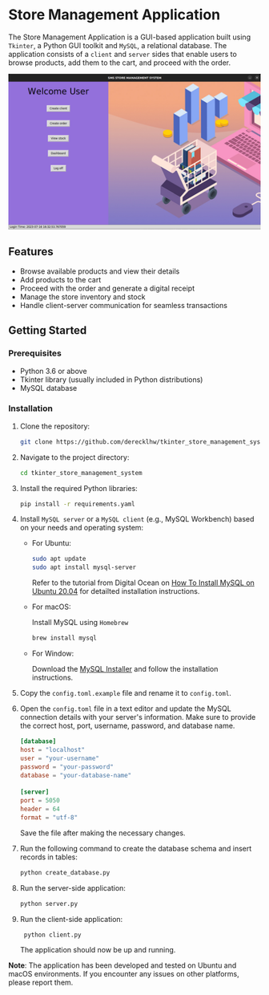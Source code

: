 # Store Management Application

The Store Management Application is a GUI-based application built using `Tkinter`, a Python GUI toolkit and `MySQL`, a relational database. The application consists of a `client` and `server` sides that enable users to browse products, add them to the cart, and proceed with the order.

![Home](asset/images/home.png)

## Features

- Browse available products and view their details
- Add products to the cart
- Proceed with the order and generate a digital receipt
- Manage the store inventory and stock
- Handle client-server communication for seamless transactions

## Getting Started

### Prerequisites

- Python 3.6 or above
- Tkinter library (usually included in Python distributions)
- MySQL database

### Installation

1. Clone the repository:

   ```bash
   git clone https://github.com/derecklhw/tkinter_store_management_system.git
   ```

2. Navigate to the project directory:

   ```bash
   cd tkinter_store_management_system
   ```

3. Install the required Python libraries:

   ```bash
   pip install -r requirements.yaml
   ```

4. Install `MySQL server` or a `MySQL client` (e.g., MySQL Workbench) based on your needs and operating system:

   - For Ubuntu:

     ```bash
     sudo apt update
     sudo apt install mysql-server
     ```

     Refer to the tutorial from Digital Ocean on [How To Install MySQL on Ubuntu 20.04](https://www.digitalocean.com/community/tutorials/how-to-install-mysql-on-ubuntu-20-04) for detailted installation instructions.

   - For macOS:

     Install MySQL using `Homebrew`

     ```bash
     brew install mysql
     ```

   - For Window:

     Download the [MySQL Installer](https://dev.mysql.com/downloads/installer/) and follow the installation instructions.

5. Copy the `config.toml.example` file and rename it to `config.toml`.
6. Open the `config.toml` file in a text editor and update the MySQL connection details with your server's information. Make sure to provide the correct host, port, username, password, and database name.

   ```toml
   [database]
   host = "localhost"
   user = "your-username"
   password = "your-password"
   database = "your-database-name"

   [server]
   port = 5050
   header = 64
   format = "utf-8"
   ```

   Save the file after making the necessary changes.

7. Run the following command to create the database schema and insert records in tables:

   ```bash
   python create_database.py
   ```

8. Run the server-side application:

   ```bash
   python server.py
   ```

9. Run the client-side application:

   ```bash
    python client.py
   ```

   The application should now be up and running.

**Note**: The application has been developed and tested on Ubuntu and macOS environments. If you encounter any issues on other platforms, please report them.
